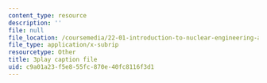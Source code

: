 ```yaml
---
content_type: resource
description: ''
file: null
file_location: /coursemedia/22-01-introduction-to-nuclear-engineering-and-ionizing-radiation-fall-2016/c9a01a23f5e855fc870e40fc8116f3d1_KWaGHCjsSAM.vtt
file_type: application/x-subrip
resourcetype: Other
title: 3play caption file
uid: c9a01a23-f5e8-55fc-870e-40fc8116f3d1
---
```

